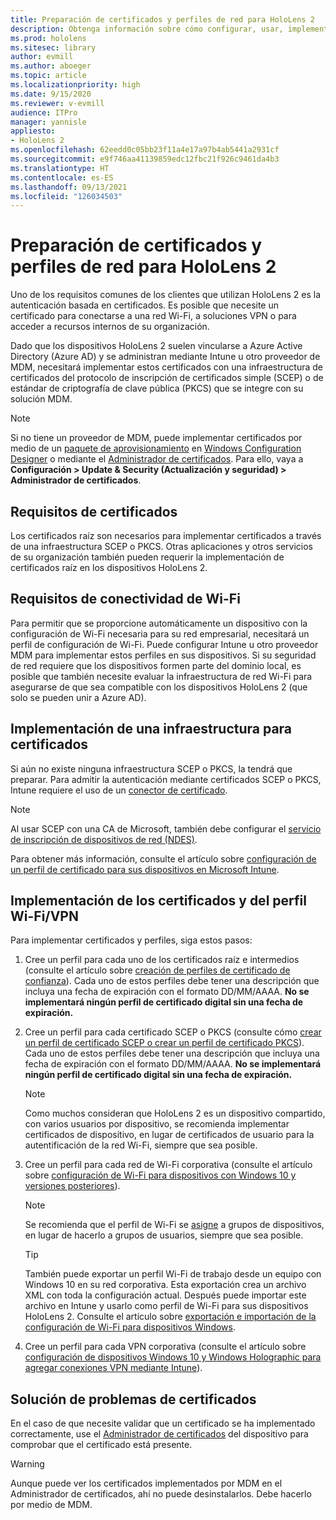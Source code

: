 ```yaml
---
title: Preparación de certificados y perfiles de red para HoloLens 2
description: Obtenga información sobre cómo configurar, usar, implementar y solucionar problemas de certificados de red en dispositivos de realidad mixta HoloLens 2.
ms.prod: hololens
ms.sitesec: library
author: evmill
ms.author: aboeger
ms.topic: article
ms.localizationpriority: high
ms.date: 9/15/2020
ms.reviewer: v-evmill
audience: ITPro
manager: yannisle
appliesto:
- HoloLens 2
ms.openlocfilehash: 62eedd0c05bb23f11a4e17a97b4ab5441a2931cf
ms.sourcegitcommit: e9f746aa41139859edc12fbc21f926c9461da4b3
ms.translationtype: HT
ms.contentlocale: es-ES
ms.lasthandoff: 09/13/2021
ms.locfileid: "126034503"
---
```

# <a name="prepare-certificates-and-network-profiles-for-hololens-2"></a>Preparación de certificados y perfiles de red para HoloLens 2

Uno de los requisitos comunes de los clientes que utilizan HoloLens 2 es la autenticación basada en certificados. Es posible que necesite un certificado para conectarse a una red Wi-Fi, a soluciones VPN o para acceder a recursos internos de su organización.

Dado que los dispositivos HoloLens 2 suelen vincularse a Azure Active Directory (Azure AD) y se administran mediante Intune u otro proveedor de MDM, necesitará implementar estos certificados con una infraestructura de certificados del protocolo de inscripción de certificados simple (SCEP) o de estándar de criptografía de clave pública (PKCS) que se integre con su solución MDM. 

>[!NOTE]
> Si no tiene un proveedor de MDM, puede implementar certificados por medio de un [paquete de aprovisionamiento](hololens-provisioning.md#steps-for-creating-provisioning-packages) en [Windows Configuration Designer](https://www.microsoft.com/p/windows-configuration-designer/9nblggh4tx22?rtc=1&activetab=pivot:regionofsystemrequirementstab) o mediante el [Administrador de certificados](certificate-manager.md). Para ello, vaya a **Configuración > Update & Security (Actualización y seguridad) > Administrador de certificados**.

## <a name="certificate-requirements"></a>Requisitos de certificados
Los certificados raíz son necesarios para implementar certificados a través de una infraestructura SCEP o PKCS. Otras aplicaciones y otros servicios de su organización también pueden requerir la implementación de certificados raíz en los dispositivos HoloLens 2. 

## <a name="wi-fi-connectivity-requirements"></a>Requisitos de conectividad de Wi-Fi
Para permitir que se proporcione automáticamente un dispositivo con la configuración de Wi-Fi necesaria para su red empresarial, necesitará un perfil de configuración de Wi-Fi. Puede configurar Intune u otro proveedor MDM para implementar estos perfiles en sus dispositivos. Si su seguridad de red requiere que los dispositivos formen parte del dominio local, es posible que también necesite evaluar la infraestructura de red Wi-Fi para asegurarse de que sea compatible con los dispositivos HoloLens 2 (que solo se pueden unir a Azure AD).

## <a name="deploy-certificate-infrastructure"></a>Implementación de una infraestructura para certificados
Si aún no existe ninguna infraestructura SCEP o PKCS, la tendrá que preparar. Para admitir la autenticación mediante certificados SCEP o PKCS, Intune requiere el uso de un [conector de certificado](/mem/intune/protect/certificate-connectors).

> [!NOTE]
> Al usar SCEP con una CA de Microsoft, también debe configurar el [servicio de inscripción de dispositivos de red (NDES)](/mem/intune/protect/certificates-scep-configure#set-up-ndes).

Para obtener más información, consulte el artículo sobre [configuración de un perfil de certificado para sus dispositivos en Microsoft Intune](/intune/certificates-configure).

## <a name="deploy-certificates-and-wi-fivpn-profile"></a>Implementación de los certificados y del perfil Wi-Fi/VPN
Para implementar certificados y perfiles, siga estos pasos:
1.  Cree un perfil para cada uno de los certificados raíz e intermedios (consulte el artículo sobre [creación de perfiles de certificado de confianza](/intune/protect/certificates-configure#create-trusted-certificate-profiles)). Cada uno de estos perfiles debe tener una descripción que incluya una fecha de expiración con el formato DD/MM/AAAA. **No se implementará ningún perfil de certificado digital sin una fecha de expiración.**
1.  Cree un perfil para cada certificado SCEP o PKCS (consulte cómo [crear un perfil de certificado SCEP o crear un perfil de certificado PKCS](/intune/protect/certficates-pfx-configure#create-a-pkcs-certificate-profile)). Cada uno de estos perfiles debe tener una descripción que incluya una fecha de expiración con el formato DD/MM/AAAA. **No se implementará ningún perfil de certificado digital sin una fecha de expiración.**

    > [!NOTE]
    > Como muchos consideran que HoloLens 2 es un dispositivo compartido, con varios usuarios por dispositivo, se recomienda implementar certificados de dispositivo, en lugar de certificados de usuario para la autentificación de la red Wi-Fi, siempre que sea posible.

3.  Cree un perfil para cada red de Wi-Fi corporativa (consulte el artículo sobre [configuración de Wi-Fi para dispositivos con Windows 10 y versiones posteriores](/intune/wi-fi-settings-windows)). 
    > [!NOTE]
    > Se recomienda que el perfil de Wi-Fi se [asigne](/mem/intune/configuration/device-profile-assign) a grupos de dispositivos, en lugar de hacerlo a grupos de usuarios, siempre que sea posible. 

    > [!TIP]
    > También puede exportar un perfil Wi-Fi de trabajo desde un equipo con Windows 10 en su red corporativa. Esta exportación crea un archivo XML con toda la configuración actual. Después puede importar este archivo en Intune y usarlo como perfil de Wi-Fi para sus dispositivos HoloLens 2. Consulte el artículo sobre [exportación e importación de la configuración de Wi-Fi para dispositivos Windows](/mem/intune/configuration/wi-fi-settings-import-windows-8-1).

4.  Cree un perfil para cada VPN corporativa (consulte el artículo sobre [configuración de dispositivos Windows 10 y Windows Holographic para agregar conexiones VPN mediante Intune](/intune/vpn-settings-windows-10)).

## <a name="troubleshooting-certificates"></a>Solución de problemas de certificados

En el caso de que necesite validar que un certificado se ha implementado correctamente, use el [Administrador de certificados](certificate-manager.md) del dispositivo para comprobar que el certificado está presente.  

>[!WARNING]
> Aunque puede ver los certificados implementados por MDM en el Administrador de certificados, ahí no puede desinstalarlos. Debe hacerlo por medio de MDM.


